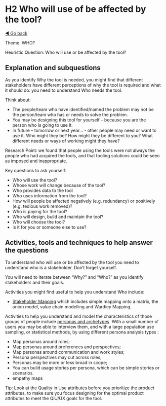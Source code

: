 # H2 Who will use of be affected by the tool?
[◄ Go back](README.md)

Theme: WHO?

Heuristic Question: Who will use or be affected by the tool?

## Explanation and subquestions

As you identify Why the tool is needed, you might find that different stakeholders have different perceptions of why the tool is required and what it should do: you need to understand Who needs the tool.

Think about:
-	The people/team who have identified/named the problem may not be the person/team who has or needs to solve the problem. 
-	You may be designing this tool for yourself – because you are the person who is going to use it. 
-	In future – tomorrow or next year… - other people may need or want to use it. Who might they be? How might they be different to you? What different needs or ways of working might they have?

Research Point: we found that people using the tools were not always the people who had acquired the tools, and that tooling solutions could be seen as imposed and inappropriate.

Key questions to ask yourself:
-	Who will use the tool?
-	Whose work will change because of the tool?
-	Who provides data to the tool
-	Who uses information from the tool?
-	How will people be affected negatively (e.g. redundancy) or positively (e.g. tedious work removed)?
- Who is paying for the tool?
- 	Who will design, build and maintain the tool?
- 	Who will choose the tool?
-	Is it for you or someone else to use?


## Activities, tools and techniques to help answer the questions

To understand who will use or be affected by the tool you need to understand who is a stakeholder. Don’t forget yourself.

You will need to iterate between “Why?” and “Who?” as you identify stakeholders and their goals.

Activities you might find useful to help you understand Who include:
-	[Stakeholder Mapping](Technique-Stakeholder-Mapping.md) which includes simple mapping onto a matrix, the onion model, value chain modelling and Wardley Mapping.

Activities to help you understand and model the characteristics of those groups of people include [personas and archetypes](Technique-Personas-and-Archetypes.md). With a small number of users you may be able to interview them, and with a large population use sampling, or statistical methods, by using different persona analysis types :
-	Map personas around roles;
-	Map personas around preferences and perspectives; 
-	Map personas around communication and work styles;
-	Persona perspectives may cut across roles;
-	Personas may be more or less broad in scope;
-	You can build usage stories per persona, which can be simple stories or scenarios.
-	empathy maps


Tip: Look at the Quality in Use attributes before you prioritize the product attributes, to make sure you focus designing for the optimal product attributes to meet the QiU/UX goals for the tool.
